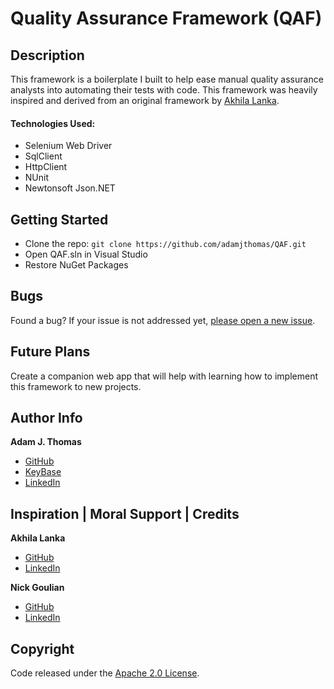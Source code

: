 # Quality Assurance Framework (QAF)

## Description
This framework is a boilerplate I built to help ease manual quality assurance analysts into automating their tests with code. This framework was heavily inspired and derived from an original framework by [Akhila Lanka](https://www.linkedin.com/in/akhila-lanka-b814099a/).

#### Technologies Used:
- Selenium Web Driver
- SqlClient
- HttpClient
- NUnit
- Newtonsoft Json.NET

## Getting Started
- Clone the repo: `git clone https://github.com/adamjthomas/QAF.git`
- Open QAF.sln in Visual Studio
- Restore NuGet Packages

## Bugs
Found a bug? If your issue is not addressed yet, [please open a new issue](https://github.com/adamjthomas/QAF/issues/new).

## Future Plans
Create a companion web app that will help with learning how to implement this framework to new projects.

## Author Info
**Adam J. Thomas**
- [GitHub](https://github.com/adamjthomas)
- [KeyBase](https://keybase.io/adamjthomas)
- [LinkedIn](https://linkedin.com/in/adamjthomas)

## Inspiration | Moral Support | Credits 
**Akhila Lanka**
- [GitHub](https://github.com/Akhilanjana)
- [LinkedIn](https://www.linkedin.com/in/akhila-lanka-b814099a/)

**Nick Goulian**
- [GitHub](https://www.github.com/dgoulian)
- [LinkedIn](https://www.linkedin.com/in/nick-goulian/)

## Copyright
Code released under the [Apache 2.0 License](https://github.com/adamjthomas/QAF/LICENSE.md).
